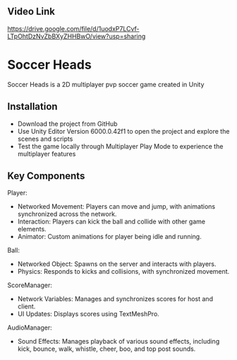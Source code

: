 ## Video Link

https://drive.google.com/file/d/1uodxP7LCvf-LTpOhtDzNvZbBXyZHHBwO/view?usp=sharing

# Soccer Heads

Soccer Heads is a 2D multiplayer pvp soccer game created in Unity 

## Installation

- Download the project from GitHub 
- Use Unity Editor Version 6000.0.42f1 to open the project and explore the scenes and scripts
- Test the game locally through Multiplayer Play Mode to experience the multiplayer features

## Key Components

Player:
- Networked Movement: Players can move and jump, with animations synchronized across the network.
- Interaction: Players can kick the ball and collide with other game elements.
- Animator: Custom animations for player being idle and running.

Ball:
- Networked Object: Spawns on the server and interacts with players.
- Physics: Responds to kicks and collisions, with synchronized movement.

ScoreManager:
- Network Variables: Manages and synchronizes scores for host and client.
- UI Updates: Displays scores using TextMeshPro.

AudioManager:
- Sound Effects: Manages playback of various sound effects, including kick, bounce, walk, whistle, cheer, boo, and top post sounds.
